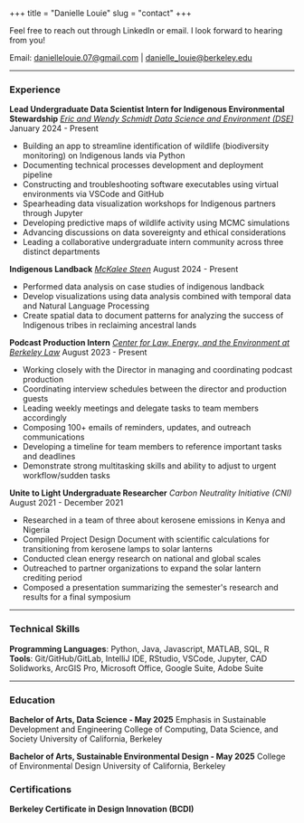+++
title = "Danielle Louie"
slug = "contact"
+++

Feel free to reach out through LinkedIn or email. I look forward to hearing from you!

Email: daniellelouie.07@gmail.com | danielle_louie@berkeley.edu

---

### Experience
**Lead Undergraduate Data Scientist Intern for Indigenous Environmental Stewardship**
<a href="https://dse.berkeley.edu/programs/co-design-environmental-stewardship" target="_blank" rel="noopener noreferrer">*Eric and Wendy Schmidt Data Science and Environment (DSE)*</a>
January 2024 - Present
* Building an app to streamline identification of wildlife (biodiversity monitoring) on Indigenous lands via Python
* Documenting technical processes development and deployment pipeline
* Constructing and troubleshooting software executables using virtual environments via VSCode and GitHub
* Spearheading data visualization workshops for Indigenous partners through Jupyter
* Developing predictive maps of wildlife activity using MCMC simulations
* Advancing discussions on data sovereignty and ethical considerations
* Leading a collaborative undergraduate intern community across three distinct departments

**Indigenous Landback**
<a href="https://dse.berkeley.edu/people/mckalee-steen" target="_blank" rel="noopener noreferrer">*McKalee Steen*</a>
August  2024 - Present
* Performed data analysis on case studies of indigenous landback
* Develop visualizations using data analysis combined with temporal data and Natural Language Processing 
* Create spatial data to document patterns for analyzing the success of Indigenous tribes in reclaiming ancestral lands

**Podcast Production Intern**
<a href="https://climatebreak.org/" target="_blank" rel="noopener noreferrer">*Center for Law, Energy, and the Environment at Berkeley Law*</a>
August 2023 - Present
* Working closely with the Director in managing and coordinating podcast production
* Coordinating interview schedules between the director and production guests
* Leading weekly meetings and delegate tasks to team members accordingly
* Composing 100+ emails of reminders, updates, and outreach communications
* Developing a timeline for team members to reference important tasks and deadlines
* Demonstrate strong multitasking skills and ability to adjust to urgent workflow/sudden tasks

**Unite to Light Undergraduate Researcher**
*Carbon Neutrality Initiative (CNI)*
August 2021 - December 2021 
* Researched in a team of three about kerosene emissions in Kenya and Nigeria
* Compiled Project Design Document with scientific calculations for transitioning from kerosene lamps to solar lanterns
* Conducted clean energy research on national and global scales
* Outreached to partner organizations to expand the solar lantern crediting period 
* Composed a presentation summarizing the semester's research and results for a final symposium

---

### Technical Skills
**Programming Languages**: Python, Java, Javascript, MATLAB, SQL, R
**Tools**: Git/GitHub/GitLab, IntelliJ IDE, RStudio, VSCode, Jupyter, CAD Solidworks, ArcGIS Pro, Microsoft Office, Google Suite, Adobe Suite

---

### Education
**Bachelor of Arts, Data Science - May 2025**
Emphasis in Sustainable Development and Engineering
College of Computing, Data Science, and Society
University of California, Berkeley

**Bachelor of Arts, Sustainable Environmental Design - May 2025**
College of Environmental Design
University of California, Berkeley

### Certifications
**Berkeley Certificate in Design Innovation (BCDI)**